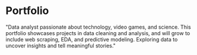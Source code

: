 # Portfolio
"Data analyst passionate about technology, video games, and science. This portfolio showcases projects in data cleaning and analysis, and will grow to include web scraping, EDA, and predictive modeling. Exploring data to uncover insights and tell meaningful stories."
